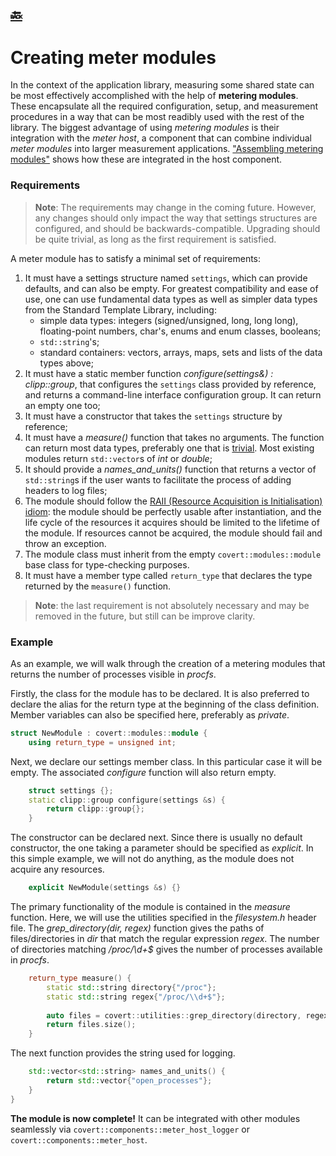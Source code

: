 [:back:](/home)
---

# Creating meter modules

In the context of the application library, measuring some shared state can be most effectively accomplished with the help of __metering modules__. These encapsulate all the required configuration, setup, and measurement procedures in a way that can be most readibly used with the rest of the library. The biggest advantage of using _metering modules_ is their integration with the _meter host_, a component that can combine individual _meter modules_ into larger measurement applications. ["Assembling metering modules"](how_tos/assembling-metering-modules) shows how these are integrated in the host component.

### Requirements

> __Note__: The requirements may change in the coming future. However, any changes should only impact the way that settings structures are configured, and should be backwards-compatible. Upgrading should be quite trivial, as long as the first requirement is satisfied.

A meter module has to satisfy a minimal set of requirements:

1. It must have a settings structure named `settings`, which can provide defaults, and can also be empty. For greatest compatibility and ease of use, one can use fundamental data types as well as simpler data types from the Standard Template Library, including:
    + simple data types: integers (signed/unsigned, long, long long), floating-point numbers, char's, enums and enum classes, booleans;
    + `std::string`'s;
    + standard containers: vectors, arrays, maps, sets and lists of the data types above;
2. It must have a static member function *configure(settings&) : clipp::group*, that configures the `settings` class provided by reference, and returns a command-line interface configuration group. It can return an empty one too;
3. It must have a constructor that takes the `settings` structure by reference;
4. It must have a *measure()* function that takes no arguments. The function can return most data types, preferably one that is [trivial](https://en.cppreference.com/w/cpp/language/copy_constructor#Trivial_copy_constructor). Most existing modules return `std::vector`s of *int* or *double*;
5. It should provide a *names_and_units()* function that returns a vector of `std::string`s if the user wants to facilitate the process of adding headers to log files;
6. The module should follow the [RAII (Resource Acquisition is Initialisation) idiom](https://en.cppreference.com/w/cpp/language/raii): the module should be perfectly usable after instantiation, and the life cycle of the resources it acquires should be limited to the lifetime of the module. If resources cannot be acquired, the module should fail and throw an exception.
7. The module class must inherit from the empty `covert::modules::module` base class for type-checking purposes.
8. It must have a member type called `return_type` that declares the type returned by the `measure()` function.

> __Note__: the last requirement is not absolutely necessary and may be removed in the future, but still can be improve clarity.

### Example

As an example, we will walk through the creation of a metering modules that returns the number of processes visible in *procfs*.

Firstly, the class for the module has to be declared. It is also preferred to declare the alias for the return type at the beginning of the class definition. Member variables can also be specified here, preferably as *private*.

```c++
struct NewModule : covert::modules::module {                              // l.1
    using return_type = unsigned int;                                     // l.2
```

Next, we declare our settings member class. In this particular case it will be empty. The associated *configure* function will also return empty.

```c++
    struct settings {};                                                   // l.3
    static clipp::group configure(settings &s) {                          // l.4
        return clipp::group{};                                            // l.5
    }                                                                     // l.6
```

The constructor can be declared next. Since there is usually no default constructor, the one taking a parameter should be specified as *explicit*. In this simple example, we will not do anything, as the module does not acquire any resources.

```c++
    explicit NewModule(settings &s) {}                                    // l.7
```

The primary functionality of the module is contained in the *measure* function. Here, we will use the utilities specified in the *filesystem.h* header file. The *grep_directory(dir, regex)* function gives the paths of files/directories in *dir* that match the regular expression *regex*. The number of directories matching */proc/\d+$* gives the number of processes available in *procfs*.

```c++
    return_type measure() {                                               // l.8
        static std::string directory{"/proc"};                            // l.9
        static std::string regex{"/proc/\\d+$"};                          // l.10
                                                                          // l.11
        auto files = covert::utilities::grep_directory(directory, regex); // l.12
        return files.size();                                              // l.13
    }                                                                     // l.14
```

The next function provides the string used for logging.

```c++
    std::vector<std::string> names_and_units() {                          // l.15
        return std::vector{"open_processes"};                             // l.16
    }                                                                     // l.17
}                                                                         // l.18
```

__The module is now complete!__ It can be integrated with other modules seamlessly via `covert::components::meter_host_logger` or `covert::components::meter_host`.
